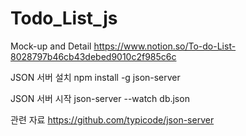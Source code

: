 # Todo_List_js

Mock-up and Detail
https://www.notion.so/To-do-List-8028797b46cb43debed9010c2f985c6c

JSON 서버 설치
npm install -g json-server

JSON 서버 시작
json-server --watch db.json

관련 자료
https://github.com/typicode/json-server